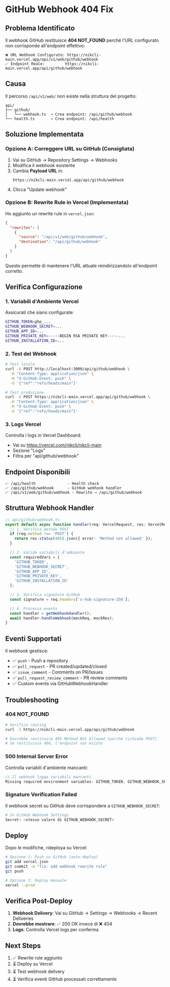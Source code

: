 # GitHub Webhook 404 Fix

## Problema Identificato

Il webhook GitHub restituisce **404 NOT_FOUND** perché l'URL configurato non corrisponde all'endpoint effettivo:

```
❌ URL Webhook Configurato: https://nikcli-main.vercel.app/api/v1/web/github/webhook
✅ Endpoint Reale:         https://nikcli-main.vercel.app/api/github/webhook
```

## Causa

Il percorso `/api/v1/web/` non esiste nella struttura del progetto:

```
api/
├── github/
│   └── webhook.ts  → Crea endpoint: /api/github/webhook
└── health.ts       → Crea endpoint: /api/health
```

## Soluzione Implementata

### Opzione A: Correggere URL su GitHub (Consigliata)

1. Vai su GitHub → Repository Settings → Webhooks
2. Modifica il webhook esistente
3. Cambia **Payload URL** in:
   ```
   https://nikcli-main.vercel.app/api/github/webhook
   ```
4. Clicca "Update webhook"

### Opzione B: Rewrite Rule in Vercel (Implementata)

Ho aggiunto un rewrite rule in `vercel.json`:

```json
{
  "rewrites": [
    {
      "source": "/api/v1/web/github/webhook",
      "destination": "/api/github/webhook"
    }
  ]
}
```

Questo permette di mantenere l'URL attuale reindirizzandolo all'endpoint corretto.

## Verifica Configurazione

### 1. Variabili d'Ambiente Vercel

Assicurati che siano configurate:

```bash
GITHUB_TOKEN=ghp_...
GITHUB_WEBHOOK_SECRET=...
GITHUB_APP_ID=...
GITHUB_PRIVATE_KEY=-----BEGIN RSA PRIVATE KEY-----...
GITHUB_INSTALLATION_ID=...
```

### 2. Test del Webhook

```bash
# Test locale
curl -X POST http://localhost:3000/api/github/webhook \
  -H "Content-Type: application/json" \
  -H "X-GitHub-Event: push" \
  -d '{"ref":"refs/heads/main"}'

# Test produzione
curl -X POST https://nikcli-main.vercel.app/api/github/webhook \
  -H "Content-Type: application/json" \
  -H "X-GitHub-Event: push" \
  -d '{"ref":"refs/heads/main"}'
```

### 3. Logs Vercel

Controlla i logs in Vercel Dashboard:
- Vai su https://vercel.com/nikcli/nikcli-main
- Sezione "Logs"
- Filtra per "api/github/webhook"

## Endpoint Disponibili

```
✅ /api/health              - Health check
✅ /api/github/webhook      - GitHub webhook handler
✅ /api/v1/web/github/webhook - Rewrite → /api/github/webhook
```

## Struttura Webhook Handler

```typescript
// api/github/webhook.ts
export default async function handler(req: VercelRequest, res: VercelResponse) {
  // 1. Verifica metodo POST
  if (req.method !== 'POST') {
    return res.status(405).json({ error: 'Method not allowed' });
  }

  // 2. Valida variabili d'ambiente
  const requiredVars = [
    'GITHUB_TOKEN',
    'GITHUB_WEBHOOK_SECRET',
    'GITHUB_APP_ID',
    'GITHUB_PRIVATE_KEY',
    'GITHUB_INSTALLATION_ID'
  ];

  // 3. Verifica signature GitHub
  const signature = req.headers['x-hub-signature-256'];

  // 4. Processa evento
  const handler = getWebhookHandler();
  await handler.handleWebhook(mockReq, mockRes);
}
```

## Eventi Supportati

Il webhook gestisce:
- ✅ `push` - Push a repository
- ✅ `pull_request` - PR created/updated/closed
- ✅ `issue_comment` - Comments on PR/Issues
- ✅ `pull_request_review_comment` - PR review comments
- ✅ Custom events via GitHubWebhookHandler

## Troubleshooting

### 404 NOT_FOUND

```bash
# Verifica routing
curl -I https://nikcli-main.vercel.app/api/github/webhook

# Dovrebbe restituire 405 Method Not Allowed (perché richiede POST)
# Se restituisce 404, l'endpoint non esiste
```

### 500 Internal Server Error

Controlla variabili d'ambiente mancanti:

```typescript
// Il webhook logga variabili mancanti
Missing required environment variables: GITHUB_TOKEN, GITHUB_WEBHOOK_SECRET
```

### Signature Verification Failed

Il webhook secret su GitHub deve corrispondere a `GITHUB_WEBHOOK_SECRET`:

```bash
# In GitHub Webhook Settings
Secret: <stesso valore di GITHUB_WEBHOOK_SECRET>
```

## Deploy

Dopo le modifiche, rideploya su Vercel:

```bash
# Opzione 1: Push su GitHub (auto-deploy)
git add vercel.json
git commit -m "fix: add webhook rewrite rule"
git push

# Opzione 2: Deploy manuale
vercel --prod
```

## Verifica Post-Deploy

1. **Webhook Delivery**: Vai su GitHub → Settings → Webhooks → Recent Deliveries
2. **Dovrebbe mostrare**: ✅ 200 OK invece di ❌ 404
3. **Logs**: Controlla Vercel logs per conferma

## Next Steps

1. ✅ Rewrite rule aggiunto
2. ⏳ Deploy su Vercel
3. ⏳ Test webhook delivery
4. ⏳ Verifica eventi GitHub processati correttamente
